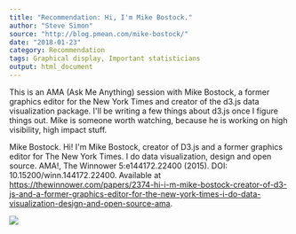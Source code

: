 ```yaml
---
title: "Recommendation: Hi, I'm Mike Bostock."
author: "Steve Simon"
source: "http://blog.pmean.com/mike-bostock/"
date: "2018-01-23"
category: Recommendation
tags: Graphical display, Important statisticians
output: html_document
---
```


This is an AMA (Ask Me Anything) session with Mike Bostock, a former
graphics editor for the New York Times and creator of the d3.js data
visualization package. I'll be writing a few things about d3.js once I
figure things out. Mike is someone worth watching, because he is working
on high visibility, high impact stuff.

<!---More--->

Mike Bostock. Hi! I'm Mike Bostock, creator of D3.js and a former
graphics editor for The New York Times. I do data visualization, design
and open source. AMA!, The Winnower 5:e144172.22400 (2015). DOI:
10.15200/winn.144172.22400. Available at
<https://thewinnower.com/papers/2374-hi-i-m-mike-bostock-creator-of-d3-js-and-a-former-graphics-editor-for-the-new-york-times-i-do-data-visualization-design-and-open-source-ama>.

![](../../web/images/mike-bostock01.png)




